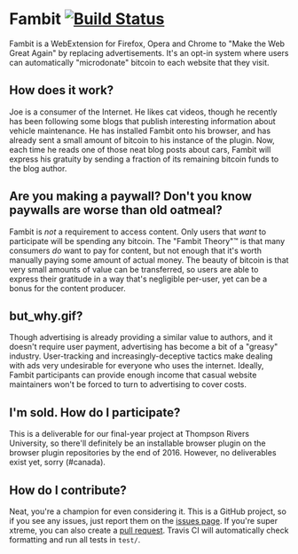 # Fambit [![Build Status](https://travis-ci.org/fambit-app/fambit.svg?branch=master)](https://travis-ci.org/fambit-app/fambit)

Fambit is a WebExtension for Firefox, Opera and Chrome to "Make the Web Great Again" by replacing advertisements.
It's an opt-in system where users can automatically "microdonate" bitcoin to each website that they visit.

## How does it work?

Joe is a consumer of the Internet. He likes cat videos, though he recently has been following some blogs that publish
interesting information about vehicle maintenance. He has installed Fambit onto his browser, and has already sent
a small amount of bitcoin to his instance of the plugin. Now, each time he reads one of those neat blog posts about
cars, Fambit will express his gratuity by sending a fraction of its remaining bitcoin funds to the blog author.

## Are you making a paywall? Don't you know paywalls are worse than old oatmeal?

Fambit is _not_ a requirement to access content. Only users that _want_ to participate will be spending any bitcoin.
The "Fambit Theory"™ is that many consumers _do_ want to pay for content, but not enough that it's worth manually paying
some amount of actual money. The beauty of bitcoin is that very small amounts of value can be transferred, so users are
able to express their gratitude in a way that's negligible per-user, yet can be a bonus for the content producer.

## but_why.gif?

Though advertising is already providing a similar value to authors, and it doesn't require user payment, advertising
has become a bit of a "greasy" industry. User-tracking and increasingly-deceptive tactics make dealing with ads very 
undesirable for everyone who uses the internet. Ideally, Fambit participants can provide enough income that casual
website maintainers won't be forced to turn to advertising to cover costs.

## I'm sold. How do I participate?

This is a deliverable for our final-year project at Thompson Rivers University, so there'll definitely be an
installable browser plugin on the browser plugin repositories by the end of 2016. However, no deliverables exist yet,
sorry (#canada).

## How do I contribute?

Neat, you're a champion for even considering it. This is a GitHub project, so if you see any issues, just report them
on the [issues page](https://github.com/fambit-app/fambit/issues). If you're super xtreme, you can also create a
[pull request](https://github.com/fambit-app/fambit/pulls). Travis CI will automatically check formatting and run all
tests in `test/`.
